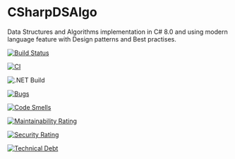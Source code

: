 # CSharpDSAlgo
Data Structures and Algorithms implementation in C# 8.0 and using modern language feature with Design patterns and Best practises.

[![Build Status](https://dev.azure.com/abhinav-galodha/DataStructureAlgorithms/_apis/build/status/abhinavgalodha.CSharpDSAlgo?branchName=master)](https://dev.azure.com/abhinav-galodha/DataStructureAlgorithms/_build/latest?definitionId=1&branchName=master)

[![CI](https://github.com/abhinavgalodha/CSharpDSAlgo/workflows/CIdotnet/badge.svg)](https://github.com/abhinavgalodha/CSharpDSAlgo/actions)

![.NET Build](https://github.com/abhinavgalodha/CSharpDSAlgo/workflows/.NET/badge.svg)

[![Bugs](https://sonarcloud.io/api/project_badges/measure?project=abhinavgalodha_CSharpDSAlgo&metric=bugs)](https://sonarcloud.io/dashboard?id=abhinavgalodha_CSharpDSAlgo)

[![Code Smells](https://sonarcloud.io/api/project_badges/measure?project=abhinavgalodha_CSharpDSAlgo&metric=code_smells)](https://sonarcloud.io/dashboard?id=abhinavgalodha_CSharpDSAlgo)

[![Maintainability Rating](https://sonarcloud.io/api/project_badges/measure?project=abhinavgalodha_CSharpDSAlgo&metric=sqale_rating)](https://sonarcloud.io/dashboard?id=abhinavgalodha_CSharpDSAlgo)

[![Security Rating](https://sonarcloud.io/api/project_badges/measure?project=abhinavgalodha_CSharpDSAlgo&metric=security_rating)](https://sonarcloud.io/dashboard?id=abhinavgalodha_CSharpDSAlgo)

[![Technical Debt](https://sonarcloud.io/api/project_badges/measure?project=abhinavgalodha_CSharpDSAlgo&metric=sqale_index)](https://sonarcloud.io/dashboard?id=abhinavgalodha_CSharpDSAlgo)
